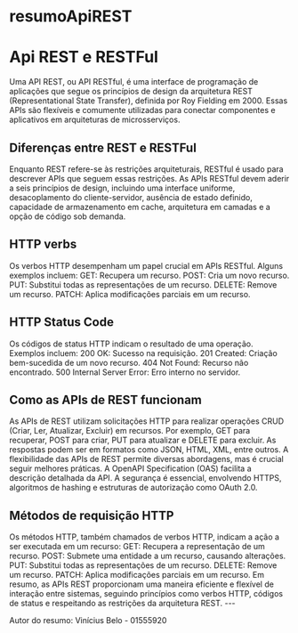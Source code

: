# resumoApiREST

# Api REST e RESTFul

Uma API REST, ou API RESTful, é uma interface de programação de aplicações que segue os princípios de design da arquitetura REST (Representational State Transfer), definida por Roy Fielding em 2000. Essas APIs são flexíveis e comumente utilizadas para conectar componentes e aplicativos em arquiteturas de microsserviços.

## Diferenças entre REST e RESTFul

Enquanto REST refere-se às restrições arquiteturais, RESTful é usado para descrever APIs que seguem essas restrições. As APIs RESTful devem aderir a seis princípios de design, incluindo uma interface uniforme, desacoplamento do cliente-servidor, ausência de estado definido, capacidade de armazenamento em cache, arquitetura em camadas e a opção de código sob demanda.

## HTTP verbs

Os verbos HTTP desempenham um papel crucial em APIs RESTful. Alguns exemplos incluem:
  GET: Recupera um recurso.
  POST: Cria um novo recurso.
  PUT: Substitui todas as representações de um recurso.
  DELETE: Remove um recurso.
  PATCH: Aplica modificações parciais em um recurso.

## HTTP Status Code

Os códigos de status HTTP indicam o resultado de uma operação. Exemplos incluem:
  200 OK: Sucesso na requisição.
  201 Created: Criação bem-sucedida de um novo recurso.
  404 Not Found: Recurso não encontrado.
  500 Internal Server Error: Erro interno no servidor.

## Como as APIs de REST funcionam

As APIs de REST utilizam solicitações HTTP para realizar operações CRUD (Criar, Ler, Atualizar, Excluir) em recursos. Por exemplo, GET para recuperar, POST para criar, PUT para atualizar e DELETE para excluir. As respostas podem ser em formatos como JSON, HTML, XML, entre outros. A flexibilidade das APIs de REST permite diversas abordagens, mas é crucial seguir melhores práticas. A OpenAPI Specification (OAS) facilita a descrição detalhada da API. A segurança é essencial, envolvendo HTTPS, algoritmos de hashing e estruturas de autorização como OAuth 2.0.

## Métodos de requisição HTTP

Os métodos HTTP, também chamados de verbos HTTP, indicam a ação a ser executada em um recurso:
GET: Recupera a representação de um recurso.
POST: Submete uma entidade a um recurso, causando alterações.
PUT: Substitui todas as representações de um recurso.
DELETE: Remove um recurso.
PATCH: Aplica modificações parciais em um recurso.
Em resumo, as APIs REST proporcionam uma maneira eficiente e flexível de interação entre sistemas, seguindo princípios como verbos HTTP, códigos de status e respeitando as restrições da arquitetura REST.
    ---

Autor do resumo: Vinícius Belo - 01555920
